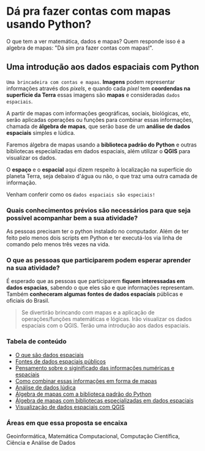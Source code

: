 # Dá pra fazer contas com mapas usando Python?

O que tem a ver matemática, dados e mapas? Quem responde isso é a algebra de mapas: "Dá sim pra fazer contas com mapas!".

## Uma introdução aos dados espaciais com Python

`Uma brincadeira com contas e mapas`. **Imagens** podem representar informações através dos *pixels*, e quando cada *pixel* tem **coordendas na superfície da Terra** essas imagens são **mapas** e consideradas `dados espaciais`.

A partir de mapas com informações geográficas, sociais, biológicas, etc, serão aplicadas operações ou funções para combinar essas informações, chamada de **álgebra de mapas**,  que serão base de um **análise de dados espaciais** simples e lúdica.

Faremos álgebra de mapas usando a **biblioteca padrão do Python** e outras bibliotecas especializadas em dados espaciais, além utilizar o **QGIS** para visualizar os dados.

O **espaço** e o **espacial** aqui dizem respeito à localização na superfície do planeta Terra, seja debaixo d'água ou não, o que traz uma outra camada de informação.

Venham conferir como  os `dados espaciais são especiais!`

### Quais conhecimentos prévios são necessários para que seja possível acompanhar bem a sua atividade?

As pessoas precisam ter o python instalado no computador. Além de ter feito pelo menos dois scripts em Python e ter executá-los via linha de comando pelo menos três vezes na vida.

### O que as pessoas que participarem podem esperar aprender na sua atividade?

<!-- Brincaremos com os dados espaciais públicos na forma de mapas. Para isso vou apresentar algumas fontes oficiais, com acessar os dados, como buscar outros dados; como processar e preparar esses dados; entender o significado das informações númericas e espaciais; pensar em formas de combiná-la; faz uma análise dos dados lúdica; aplicar operações e funções matemáticas e lógicas utilizando a biblioteca padrão do Python e outras bibliotecas especializadas para dados espaciais; visualizar com QGIS. Tudo isso para introduzir gentilmente os dados espaciais que trazem outra camada de informação pois a posição na superfície do planeta Terra que a informação está fala sobre seu contexto. -->

É esperado que as pessoas que participarem **fiquem interessadas em dados espacias**, sabendo o que eles são e que informações representam. Também **conheceram algumas fontes de dados espaciais** públicas e oficiais do Brasil.

> Se divertirão brincando com mapas e a aplicação de operações/funções matemáticas e lógicas. Irão visualizar os dados espaciais com o QGIS. Terão uma introdução aos dados espaciais.

### Tabela de conteúdo

- [O que são dados espaciais](1-dados_espaciais.md)
- [Fontes de dados espaciais públicos](2-fontes_de_dados.md)
- [Pensamento sobre o siginificado das informações numéricas e espaciais](3-informacoes_numericas_e_espaciais.md)
- [Como combinar essas informações em forma de mapas](4-combinar_informacoes_em_mapas.md)
- [Análise de dados lúdica](5-analise_de_dados_ludica.md)
- [Álgebra de mapas com a biblioteca padrão do Python](6-algebra_de_mapas_com_biblioteca_padrao.md)
- [Álgebra de mapas com bibliotecas especializadas em dados espaciais](7-algebra_de_mapas_com_bibliotecas_especializadas.md)
- [Visualização de dados espaciais com QGIS](8-visualizacao_de_dados_com_qgis.md)

### Áreas em que essa proposta se encaixa

Geoinformática, Matemática Computacional, Computação Científica, Ciência e Análise de Dados
